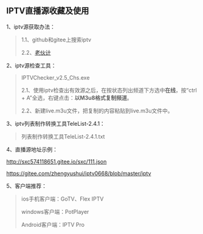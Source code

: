 ## IPTV直播源收藏及使用



1、iptv源获取办法：

> 1.1、github和gitee上搜索iptv
>
> 2.2、[老伙计](https://laoguy.com/category/tvlive)



2、iptv源检查工具：

> IPTVChecker_v2.5_Chs.exe
>
> 2.1、使用iptv检查出有效源之后，在按状态列出频道下方选中**在线**，按“ctrl + A”全选，右键点击：**以M3u8格式复制频道**。
>
> 2.2、新建live.m3u文件，把复制的内容粘贴到live.m3u文件中。



3、iptv列表制作转换工具TeleList-2.4.1：

> 列表制作转换工具TeleList-2.4.1.txt



4、直播源地址示例：

http://sxc574118651.gitee.io/sxc/111.json

https://gitee.com/zhengyushui/iptv0668/blob/master/iptv



5、客户端推荐：

>  ios手机客户端：GoTV、Flex IPTV
>
> windows客户端：PotPlayer
>
> Android客户端：IPTV Pro